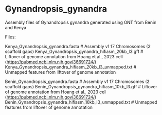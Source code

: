 # Gynandropsis_gynandra
Assembly files of Gynandropsis gynandra generated using ONT from Benin and Kenya

Files:


Kenya_Gynandropsis_gynandra.fasta # Assembly v1 17 Chromosomes (2 scaffold gaps)
Kenya_Gynandropsis_gynandra_hifiasm_20kb_l3.gff # Liftover of genome annotation from Hoang et al., 2023 cell (https://pubmed.ncbi.nlm.nih.gov/36691724/)
Kenya_Gynandropsis_gynandra_hifiasm_20kb_l3_unmapped.txt # Unmapped features from liftover of genome annotation 

Benin_Gynandropsis_gynandra.fasta # Assembly v1 17 Chromosomes (2 scaffold gaps)
Benin_Gynandropsis_gynandra_hifiasm_10kb_l3.gff # Liftover of genome annotation from Hoang et al., 2023 cell (https://pubmed.ncbi.nlm.nih.gov/36691724/)
Benin_Gynandropsis_gynandra_hifiasm_10kb_l3_unmapped.txt # Unmapped features from liftover of genome annotation 
